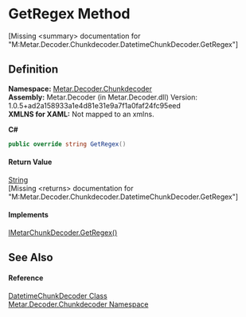 # GetRegex Method


\[Missing &lt;summary&gt; documentation for "M:Metar.Decoder.Chunkdecoder.DatetimeChunkDecoder.GetRegex"\]



## Definition
**Namespace:** <a href="N_Metar_Decoder_Chunkdecoder.md">Metar.Decoder.Chunkdecoder</a>  
**Assembly:** Metar.Decoder (in Metar.Decoder.dll) Version: 1.0.5+ad2a158933a1e4d81e31e9a7f1a0faf24fc95eed  
**XMLNS for XAML:** Not mapped to an xmlns.

**C#**
``` C#
public override string GetRegex()
```



#### Return Value
<a href="https://learn.microsoft.com/dotnet/api/system.string" target="_blank" rel="noopener noreferrer">String</a>  
\[Missing &lt;returns&gt; documentation for "M:Metar.Decoder.Chunkdecoder.DatetimeChunkDecoder.GetRegex"\]

#### Implements
<a href="M_Metar_Decoder_Chunkdecoder_IMetarChunkDecoder_GetRegex.md">IMetarChunkDecoder.GetRegex()</a>  


## See Also


#### Reference
<a href="T_Metar_Decoder_Chunkdecoder_DatetimeChunkDecoder.md">DatetimeChunkDecoder Class</a>  
<a href="N_Metar_Decoder_Chunkdecoder.md">Metar.Decoder.Chunkdecoder Namespace</a>  
